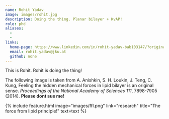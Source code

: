 ```yaml
---
name: Rohit Yadav
image: images/rohit.jpg
description: Doing the thing. Planar bilayer + KvAP!
role: phd
aliases:
  -
  -
links:
  home-page: https://www.linkedin.com/in/rohit-yadav-bab103147/?originalSubdomain=at
  email: rohit.yadav@jku.at
  github: none
---
```


This is Rohit. Rohit is doing the thing!

The following image is taken from A. Anishkin, S. H. Loukin, J. Teng, C. Kung, Feeling the hidden mechanical forces in lipid bilayer is an original sense. _Proceedings of the National Academy of Sciences 111_, 7898-7905 (2014). **Please dont sue me!**

{%
  include feature.html
  image="images/ffl.png"
  link="research"
  title="The force from lipid principle!"
  text=text
%}
